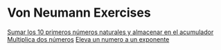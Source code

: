 # Von Neumann Exercises

[Sumar los 10 primeros números naturales y almacenar en el acumulador](./sum-num)
[Multiplica dos números](./mul)
[Eleva un numero a un exponente](./power)
